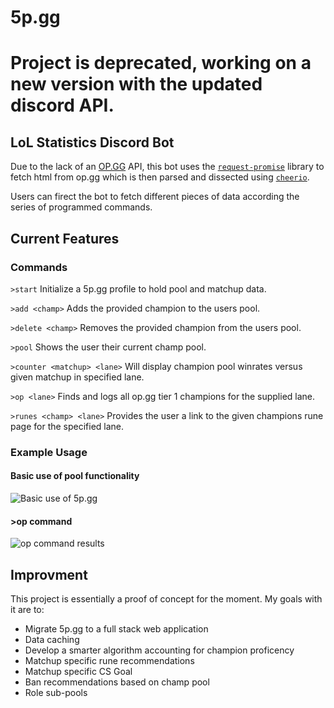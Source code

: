 # 5p.gg
# Project is deprecated, working on a new version with the updated discord API.

## LoL Statistics Discord Bot
Due to the lack of an [OP.GG](op.gg) API, this bot uses the [`request-promise`](https://www.npmjs.com/package/request-promise) library to fetch html from op.gg which is then parsed and dissected using [`cheerio`](https://www.npmjs.com/package/cheerio).

Users can firect the bot to fetch different pieces of data according the series of programmed commands.
## Current Features

### Commands 

```>start``` Initialize a 5p.gg profile to hold pool and matchup data.


```>add <champ>``` Adds the provided champion to the users pool.


```>delete <champ>``` Removes the provided champion from the users pool.


```>pool``` Shows the user their current champ pool.


```>counter <matchup> <lane>``` Will display champion pool winrates versus given matchup in specified lane.


```>op <lane>``` Finds and logs all op.gg tier 1 champions for the supplied lane.

```>runes <champ> <lane>``` Provides the user a link to the given champions rune page for the specified lane.
### Example Usage
#### Basic use of pool functionality
![Basic use of 5p.gg](https://i.gyazo.com/2544ba1f83e66e656df102826d9b2444.png)


#### >op <role> command
![op command results](https://i.gyazo.com/188f6827f8331eab4e2d233ea0c3d849.png)


## Improvment
This project is essentially a proof of concept for the moment. My goals with it are to:
* Migrate 5p.gg to a full stack web application
* Data caching
* Develop a smarter algorithm accounting for champion proficency
* Matchup specific rune recommendations
* Matchup specific CS Goal
* Ban recommendations based on champ pool
* Role sub-pools
